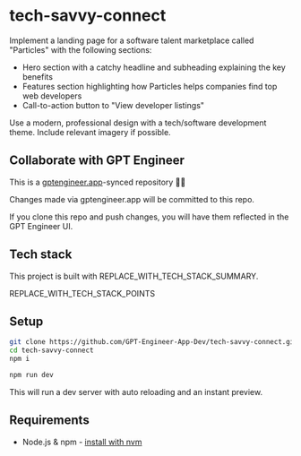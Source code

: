 # tech-savvy-connect

Implement a landing page for a software talent marketplace called "Particles" with the following sections:
- Hero section with a catchy headline and subheading explaining the key benefits 
- Features section highlighting how Particles helps companies find top web developers
- Call-to-action button to "View developer listings"

Use a modern, professional design with a tech/software development theme. Include relevant imagery if possible.

## Collaborate with GPT Engineer

This is a [gptengineer.app](https://gptengineer.app)-synced repository 🌟🤖

Changes made via gptengineer.app will be committed to this repo.

If you clone this repo and push changes, you will have them reflected in the GPT Engineer UI.

## Tech stack

This project is built with REPLACE_WITH_TECH_STACK_SUMMARY.

REPLACE_WITH_TECH_STACK_POINTS

## Setup

```sh
git clone https://github.com/GPT-Engineer-App-Dev/tech-savvy-connect.git
cd tech-savvy-connect
npm i
```

```sh
npm run dev
```

This will run a dev server with auto reloading and an instant preview.

## Requirements

- Node.js & npm - [install with nvm](https://github.com/nvm-sh/nvm#installing-and-updating)
